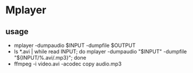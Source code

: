 # Mplayer
## usage
- mplayer -dumpaudio $INPUT -dumpfile $OUTPUT
- ls *.avi | while read INPUT; do mplayer -dumpaudio "$INPUT" -dumpfile "${INPUT/%.avi/.mp3}"; done
- ffmpeg -i video.avi -acodec copy audio.mp3


